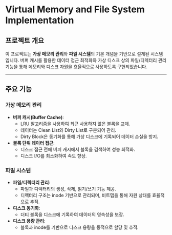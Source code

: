 # Virtual Memory and File System Implementation

## 프로젝트 개요
이 프로젝트는 **가상 메모리 관리**와 **파일 시스템**의 기본 개념을 기반으로 설계된 시스템입니다. 버퍼 캐시를 활용한 데이터 접근 최적화와 가상 디스크 상의 파일/디렉터리 관리 기능을 통해 메모리와 디스크 자원을 효율적으로 사용하도록 구현되었습니다.

---

## 주요 기능
### 가상 메모리 관리
- **버퍼 캐시(Buffer Cache)**:
  - LRU 알고리즘을 사용하여 최근 사용하지 않은 블록을 교체.
  - 데이터는 Clean List와 Dirty List로 구분되어 관리.
  - Dirty Block은 동기화를 통해 가상 디스크에 기록되어 데이터 손실을 방지.
- **블록 단위 데이터 접근**:
  - 디스크 접근 전에 버퍼 캐시에서 블록을 검색하여 성능 최적화.
  - 디스크 I/O를 최소화하여 속도 향상.

### 파일 시스템
- **파일/디렉터리 관리**:
  - 파일과 디렉터리의 생성, 삭제, 읽기/쓰기 기능 제공.
  - 디렉터리 구조는 inode 기반으로 관리되며, 비트맵을 통해 자원 상태를 효율적으로 추적.
- **디스크 동기화**:
  - 더티 블록을 디스크에 기록하여 데이터의 영속성을 보장.
- **디스크 용량 관리**:
  - 블록과 inode를 기반으로 디스크 용량을 동적으로 할당 및 추적.
